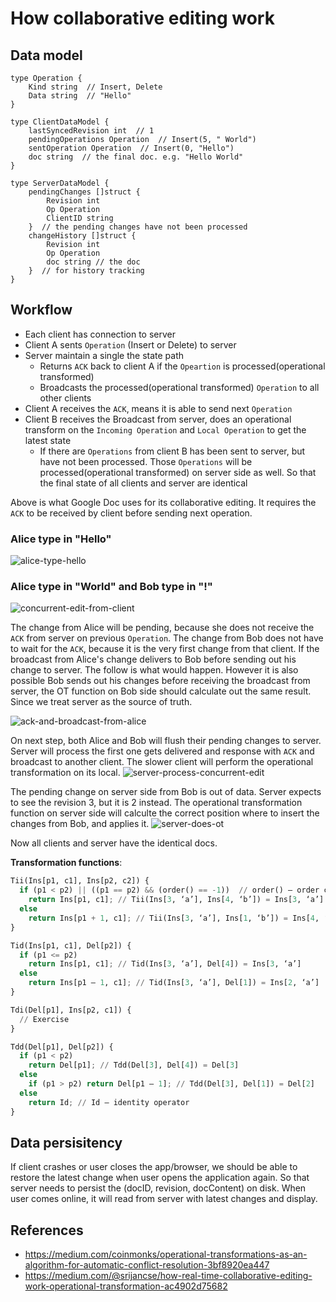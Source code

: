 # How collaborative editing work

## Data model

``` golang
type Operation {
    Kind string  // Insert, Delete
    Data string  // "Hello"
}

type ClientDataModel {
    lastSyncedRevision int  // 1
    pendingOperations Operation  // Insert(5, " World")
    sentOperation Operation  // Insert(0, "Hello")
    doc string  // the final doc. e.g. "Hello World"
}

type ServerDataModel {
    pendingChanges []struct {
        Revision int
        Op Operation
        ClientID string
    }  // the pending changes have not been processed
    changeHistory []struct {
        Revision int
        Op Operation
        doc string // the doc
    }  // for history tracking
}
```

## Workflow

- Each client has connection to server
- Client A sents `Operation` (Insert or Delete) to server
- Server maintain a single the state path
  - Returns `ACK` back to client A if the `Opeartion` is processed(operational transformed)
  - Broadcasts the processed(operational transformed) `Operation` to all other clients
- Client A receives the `ACK`, means it is able to send next `Operation`
- Client B receives the Broadcast from server, does an operational transform on the `Incoming Operation` and `Local Operation` to get the latest state
  - If there are `Operations` from client B has been sent to server, but have not been processed. Those `Operations` will be processed(operational transformed) on server side as well. So that the final state of all clients and server are identical

Above is what Google Doc uses for its collaborative editing. It requires the `ACK` to be received by client before sending next operation.

### Alice type in "Hello"

![alice-type-hello](./resources/workflow-1.png)

### Alice type in "World" and Bob type in "!"

![concurrent-edit-from-client](./resources/workflow-2.png)

The change from Alice will be pending, because she does not receive the `ACK` from server on previous `Operation`. The change from Bob does not have to wait for the `ACK`, because it is the very first change from that client. If the broadcast from Alice's change delivers to Bob before sending out his change to server. The follow is what would happen. However it is also possible Bob sends out his changes before receiving the broadcast from server, the OT function on Bob side should calculate out the same result. Since we treat server as the source of truth.

![ack-and-broadcast-from-alice](./resources/workflow-3.png)

On next step, both Alice and Bob will flush their pending changes to server. Server will process the first one gets delivered and response with `ACK` and broadcast to another client. The slower client will perform the operational transformation on its local.
![server-process-concurrent-edit](./resources/workflow-4.png)

The pending change on server side from Bob is out of data. Server expects to see the revision 3, but it is 2 instead. The operational transformation function on server side will calculte the correct position where to insert the changes from Bob, and applies it.
![server-does-ot](./resources/workflow-5.png)

Now all clients and server have the identical docs.

**Transformation functions**:

``` python
Tii(Ins[p1, c1], Ins[p2, c2]) {
  if (p1 < p2) || ((p1 == p2) && (order() == -1))  // order() – order calculation
    return Ins[p1, c1]; // Tii(Ins[3, ‘a’], Ins[4, ‘b’]) = Ins[3, ‘a’]
  else
    return Ins[p1 + 1, c1]; // Tii(Ins[3, ‘a’], Ins[1, ‘b’]) = Ins[4, ‘a’]
}

Tid(Ins[p1, c1], Del[p2]) {
  if (p1 <= p2)
    return Ins[p1, c1]; // Tid(Ins[3, ‘a’], Del[4]) = Ins[3, ‘a’]
  else
    return Ins[p1 – 1, c1]; // Tid(Ins[3, ‘a’], Del[1]) = Ins[2, ‘a’]
}

Tdi(Del[p1], Ins[p2, c1]) {
  // Exercise
}

Tdd(Del[p1], Del[p2]) {
  if (p1 < p2)
    return Del[p1]; // Tdd(Del[3], Del[4]) = Del[3]
  else
    if (p1 > p2) return Del[p1 – 1]; // Tdd(Del[3], Del[1]) = Del[2]
  else
    return Id; // Id – identity operator
}
```

## Data persisitency

If client crashes or user closes the app/browser, we should be able to restore the latest change when user opens the application again. So that server needs to persist the (docID, revision, docContent) on disk. When user comes online, it will read from server with latest changes and display.

## References

- <https://medium.com/coinmonks/operational-transformations-as-an-algorithm-for-automatic-conflict-resolution-3bf8920ea447>
- <https://medium.com/@srijancse/how-real-time-collaborative-editing-work-operational-transformation-ac4902d75682>
